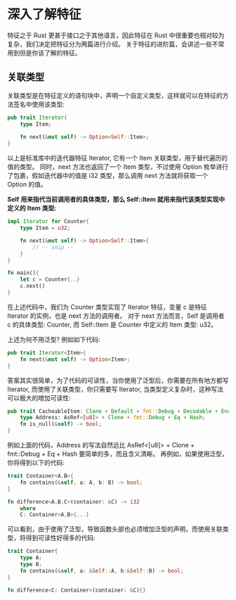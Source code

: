 # 深入了解特征
特征之于 Rust 更甚于接口之于其他语言，因此特征在 Rust 中很重要也相对较为复杂，我们决定把特征分为两篇进行介绍。
关于特征的进阶篇，会讲述一些不常用到但是你该了解的特征。

## 关联类型
关联类型是在特征定义的语句块中，声明一个自定义类型，这样就可以在特征的方法签名中使用该类型:
```rust
pub trait Iterator{
    type Item;
    
    fn next(&mut self) -> Option<Self::Item>;
}
```
以上是标准库中的迭代器特征 Iterator, 它有一个 Item 关联类型，用于替代遍历的值的类型。
同时，next 方法也返回了一个 Item 类型，不过使用 Option 枚举进行了包裹，假如迭代器中的值是 i32 类型，那么调用 next 方法就将获取一个 Option<i32> 的值。

**Self 用来指代当前调用者的具体类型，那么 Self::Item 就用来指代该类型实现中定义的 Item 类型:**
```rust
impl Iterator for Counter{
    type Item = u32;

    fn next(&mut self) -> Option<Self::Item>{
        // -- snip --
    }
}

fn main(){
    let c = Counter{..}
    c.next()
}
```
在上述代码中，我们为 Counter 类型实现了 Iterator 特征，变量 c 是特征 Iterator 的实例，也是 next 方法的调用者。
对于 next 方法而言，Self 是调用者 c 的具体类型: Counter, 而 Self::Item 是 Counter 中定义的 Item 类型: u32。

上述为何不用泛型? 例如如下代码:
```rust
pub trait Iterator<Item>{
    fn next(&mut self) -> Option<Item>;
}
```
答案其实很简单，为了代码的可读性，当你使用了泛型后，你需要在所有地方都写 Iterator<Item>, 而使用了关联类型，你只需要写 Iterator,
当类型定义复杂时，这种写法可以极大的增加可读性:
```rust
pub trait CacheableItem: Clone + Default + fmt::Debug + Decodable + Encodable{
    type Address: AsRef<[u8]> + Clone + fmt::Debug + Eq + Hash;
    fn is_null(&self) -> bool;
}
```
例如上面的代码，Address 的写法自然远比 AsRef<[u8]> + Clone + fmt::Debug + Eq + Hash 要简单的多，而且含义清晰。
再例如，如果使用泛型，你将得到以下的代码:
```rust
trait Container<A,B>{
    fn contains(&self, a: A, b: B) -> bool;
}

fn difference<A,B,C>(container: &C) -> i32
    where 
    C: Container<A,B>{...}
```
可以看到，由于使用了泛型，导致函数头部也必须增加泛型的声明，而使用关联类型，将得到可读性好得多的代码:
```rust
trait Container{
    type A;
    type B;
    fn contains(&self, a: &Self::A, b:&Self::B) -> bool;
}

fn difference<C: Container>(container: &C){}
```
